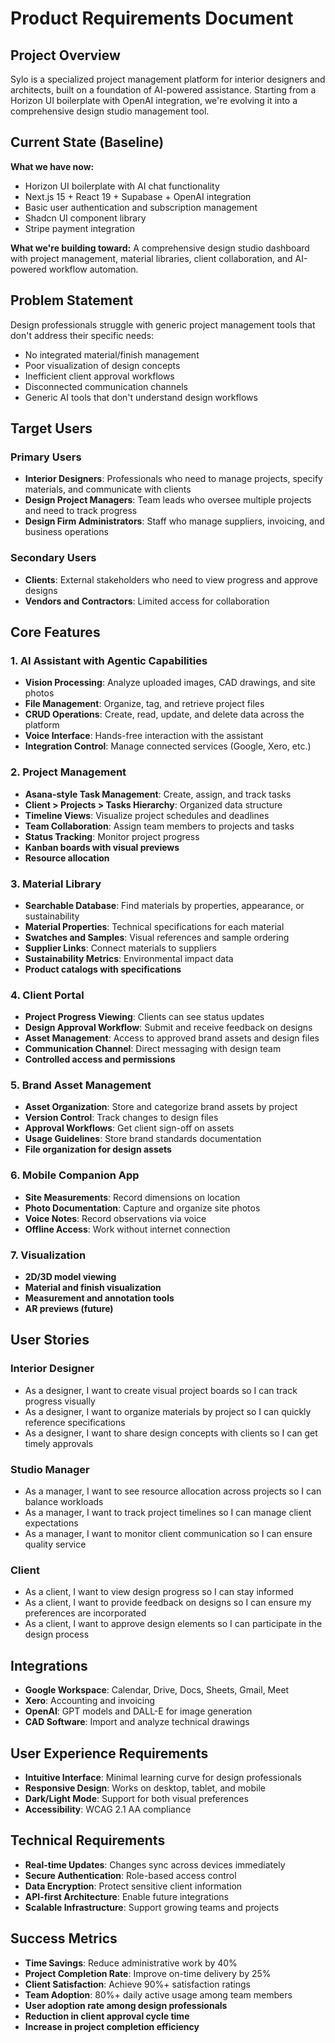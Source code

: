 # Product Requirements Document

## Project Overview

Sylo is a specialized project management platform for interior designers and architects, built on a foundation of AI-powered assistance. Starting from a Horizon UI boilerplate with OpenAI integration, we're evolving it into a comprehensive design studio management tool.

## Current State (Baseline)

**What we have now:**
- Horizon UI boilerplate with AI chat functionality
- Next.js 15 + React 19 + Supabase + OpenAI integration
- Basic user authentication and subscription management
- Shadcn UI component library
- Stripe payment integration

**What we're building toward:**
A comprehensive design studio dashboard with project management, material libraries, client collaboration, and AI-powered workflow automation.

## Problem Statement

Design professionals struggle with generic project management tools that don't address their specific needs:
- No integrated material/finish management
- Poor visualization of design concepts
- Inefficient client approval workflows
- Disconnected communication channels
- Generic AI tools that don't understand design workflows

## Target Users

### Primary Users
- **Interior Designers**: Professionals who need to manage projects, specify materials, and communicate with clients
- **Design Project Managers**: Team leads who oversee multiple projects and need to track progress
- **Design Firm Administrators**: Staff who manage suppliers, invoicing, and business operations

### Secondary Users
- **Clients**: External stakeholders who need to view progress and approve designs
- **Vendors and Contractors**: Limited access for collaboration

## Core Features

### 1. AI Assistant with Agentic Capabilities
- **Vision Processing**: Analyze uploaded images, CAD drawings, and site photos
- **File Management**: Organize, tag, and retrieve project files
- **CRUD Operations**: Create, read, update, and delete data across the platform
- **Voice Interface**: Hands-free interaction with the assistant
- **Integration Control**: Manage connected services (Google, Xero, etc.)

### 2. Project Management
- **Asana-style Task Management**: Create, assign, and track tasks
- **Client > Projects > Tasks Hierarchy**: Organized data structure
- **Timeline Views**: Visualize project schedules and deadlines
- **Team Collaboration**: Assign team members to projects and tasks
- **Status Tracking**: Monitor project progress
- **Kanban boards with visual previews**
- **Resource allocation**

### 3. Material Library
- **Searchable Database**: Find materials by properties, appearance, or sustainability
- **Material Properties**: Technical specifications for each material
- **Swatches and Samples**: Visual references and sample ordering
- **Supplier Links**: Connect materials to suppliers
- **Sustainability Metrics**: Environmental impact data
- **Product catalogs with specifications**

### 4. Client Portal
- **Project Progress Viewing**: Clients can see status updates
- **Design Approval Workflow**: Submit and receive feedback on designs
- **Asset Management**: Access to approved brand assets and design files
- **Communication Channel**: Direct messaging with design team
- **Controlled access and permissions**

### 5. Brand Asset Management
- **Asset Organization**: Store and categorize brand assets by project
- **Version Control**: Track changes to design files
- **Approval Workflows**: Get client sign-off on assets
- **Usage Guidelines**: Store brand standards documentation
- **File organization for design assets**

### 6. Mobile Companion App
- **Site Measurements**: Record dimensions on location
- **Photo Documentation**: Capture and organize site photos
- **Voice Notes**: Record observations via voice
- **Offline Access**: Work without internet connection

### 7. Visualization
- **2D/3D model viewing**
- **Material and finish visualization**
- **Measurement and annotation tools**
- **AR previews (future)**

## User Stories

### Interior Designer
- As a designer, I want to create visual project boards so I can track progress visually
- As a designer, I want to organize materials by project so I can quickly reference specifications
- As a designer, I want to share design concepts with clients so I can get timely approvals

### Studio Manager
- As a manager, I want to see resource allocation across projects so I can balance workloads
- As a manager, I want to track project timelines so I can manage client expectations
- As a manager, I want to monitor client communication so I can ensure quality service

### Client
- As a client, I want to view design progress so I can stay informed
- As a client, I want to provide feedback on designs so I can ensure my preferences are incorporated
- As a client, I want to approve design elements so I can participate in the design process

## Integrations

- **Google Workspace**: Calendar, Drive, Docs, Sheets, Gmail, Meet
- **Xero**: Accounting and invoicing
- **OpenAI**: GPT models and DALL-E for image generation
- **CAD Software**: Import and analyze technical drawings

## User Experience Requirements

- **Intuitive Interface**: Minimal learning curve for design professionals
- **Responsive Design**: Works on desktop, tablet, and mobile
- **Dark/Light Mode**: Support for both visual preferences
- **Accessibility**: WCAG 2.1 AA compliance

## Technical Requirements

- **Real-time Updates**: Changes sync across devices immediately
- **Secure Authentication**: Role-based access control
- **Data Encryption**: Protect sensitive client information
- **API-first Architecture**: Enable future integrations
- **Scalable Infrastructure**: Support growing teams and projects

## Success Metrics

- **Time Savings**: Reduce administrative work by 40%
- **Project Completion Rate**: Improve on-time delivery by 25%
- **Client Satisfaction**: Achieve 90%+ satisfaction ratings
- **Team Adoption**: 80%+ daily active usage among team members
- **User adoption rate among design professionals**
- **Reduction in client approval cycle time**
- **Increase in project completion efficiency**
